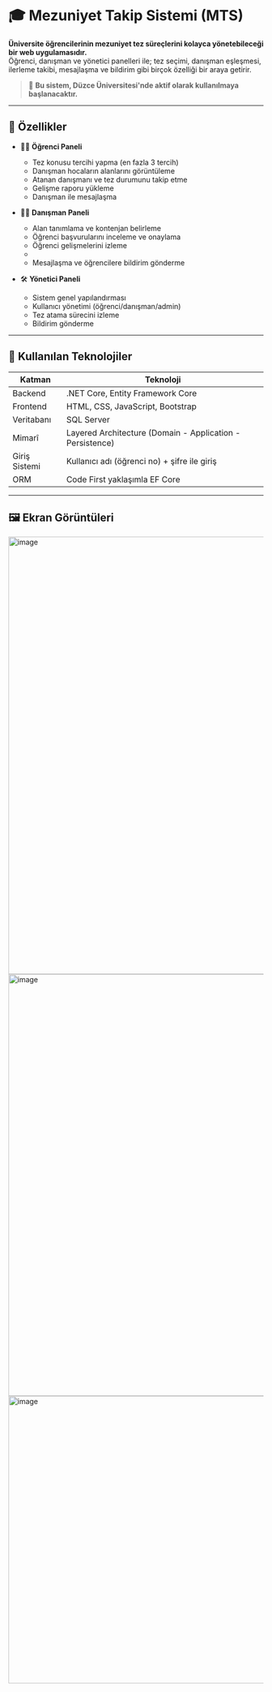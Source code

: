 # 🎓 Mezuniyet Takip Sistemi (MTS)

**Üniversite öğrencilerinin mezuniyet tez süreçlerini kolayca yönetebileceği bir web uygulamasıdır.**  
Öğrenci, danışman ve yönetici panelleri ile; tez seçimi, danışman eşleşmesi, ilerleme takibi, mesajlaşma ve bildirim gibi birçok özelliği bir araya getirir.

> 🚀 **Bu sistem, Düzce Üniversitesi'nde aktif olarak kullanılmaya başlanacaktır.**

---

## 📌 Özellikler

- 👨‍🎓 **Öğrenci Paneli**
  - Tez konusu tercihi yapma (en fazla 3 tercih)
  - Danışman hocaların alanlarını görüntüleme
  - Atanan danışmanı ve tez durumunu takip etme
  - Gelişme raporu yükleme
  - Danışman ile mesajlaşma

- 👨‍🏫 **Danışman Paneli**
  - Alan tanımlama ve kontenjan belirleme
  - Öğrenci başvurularını inceleme ve onaylama
  - Öğrenci gelişmelerini izleme
  - 
  - Mesajlaşma ve öğrencilere bildirim gönderme

- 🛠️ **Yönetici Paneli**
  - Sistem genel yapılandırması
  - Kullanıcı yönetimi (öğrenci/danışman/admin)
  - Tez atama sürecini izleme
  - Bildirim gönderme

---

## 🧰 Kullanılan Teknolojiler

| Katman | Teknoloji |
|--------|-----------|
| Backend | .NET Core, Entity Framework Core |
| Frontend | HTML, CSS, JavaScript, Bootstrap |
| Veritabanı | SQL Server |
| Mimarî | Layered Architecture (Domain - Application - Persistence) |
| Giriş Sistemi | Kullanıcı adı (öğrenci no) + şifre ile giriş |
| ORM | Code First yaklaşımla EF Core |

---

## 🖼️ Ekran Görüntüleri
<img width="1843" height="863" alt="image" src="https://github.com/user-attachments/assets/332c4ddd-e53e-41ec-b752-697b6fe5630a" />
<img width="1248" height="832" alt="image" src="https://github.com/user-attachments/assets/c4290ab3-bc16-47fa-b549-74edc6b27aef" />
<img width="1875" height="567" alt="image" src="https://github.com/user-attachments/assets/610d5ef3-e1ce-42c0-831c-57f549730a8b" />
